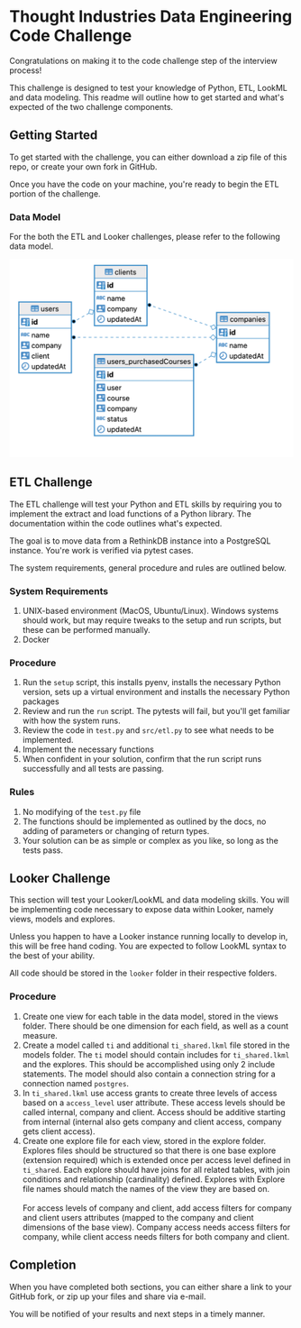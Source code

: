 # Thought Industries Data Engineering Code Challenge

Congratulations on making it to the code challenge step of the interview process!

This challenge is designed to test your knowledge of Python, ETL, LookML and data modeling.
This readme will outline how to get started and what's expected of the two challenge components.

## Getting Started

To get started with the challenge, you can either download a zip file of this repo, 
or create your own fork in GitHub.

Once you have the code on your machine, you're ready to begin the ETL portion of the challenge.

### Data Model
For the both the ETL and Looker challenges, please refer to the following data model.

![data-model](data-model.png?raw=true "Data Model")

## ETL Challenge

The ETL challenge will test your Python and ETL skills by requiring you to 
implement the extract and load functions of a Python library.
The documentation within the code outlines what's expected. 

The goal is to move data from a RethinkDB instance into a PostgreSQL instance. 
You're work is verified via pytest cases. 

The system requirements, general procedure and rules are outlined below.

### System Requirements
1. UNIX-based environment (MacOS, Ubuntu/Linux). Windows systems should work, 
but may require tweaks to the setup and run scripts, but these can be performed manually.
2. Docker

### Procedure
1. Run the `setup` script, this installs pyenv, installs the necessary Python version, 
sets up a virtual environment and installs the necessary Python packages
2. Review and run the `run` script. The pytests will fail, but you'll get familiar with how the system runs.
3. Review the code in `test.py` and `src/etl.py` to see what needs to be implemented.
4. Implement the necessary functions
5. When confident in your solution, confirm that the run script runs successfully and all tests are passing.

### Rules
1. No modifying of the `test.py` file
2. The functions should be implemented as outlined by the docs, 
no adding of parameters or changing of return types.
2. Your solution can be as simple or complex as you like, so long as the tests pass.

## Looker Challenge

This section will test your Looker/LookML and data modeling skills. 
You will be implementing code necessary to expose data within Looker, namely views, models and explores.

Unless you happen to have a Looker instance running locally to develop in, this will be free hand coding.
You are expected to follow LookML syntax to the best of your ability. 

All code should be stored in the `looker` folder in their respective folders.

### Procedure
1. Create one view for each table in the data model, stored in the views folder. There should be one dimension for each field, 
as well as a count measure.
2. Create a model called `ti` and additional `ti_shared.lkml` file stored in the models folder. 
The `ti` model should contain includes for `ti_shared.lkml` and the explores. 
This should be accomplished using only 2 include statements. The model should also contain a connection string for a connection named `postgres`.
3. In `ti_shared.lkml` use access grants to create three levels of access based on a `access_level` user attribute.
These access levels should be called internal, company and client. Access should be additive starting from internal
(internal also gets company and client access, company gets client access).
4. Create one explore file for each view, stored in the explore folder. Explores files should be structured so
that there is one base explore (extension required) which is extended once per access level defined in `ti_shared`. Each explore
should have joins for all related tables, with join conditions and relationship (cardinality) defined. Explores with 
Explore file names should match the names of the view they are based on.<br/><br/>
For access levels of company and client, add access filters for company and client users attributes (mapped to the company and client dimensions of the base view). Company access needs access filters for company, while client access needs filters for both company and client. 
## Completion
When you have completed both sections, you can either share a link to your GitHub fork, 
or zip up your files and share via e-mail.

You will be notified of your results and next steps in a timely manner.



